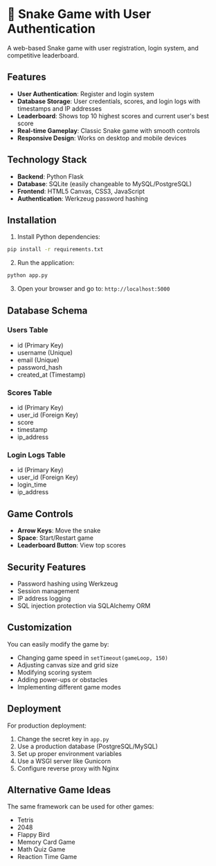 # 🐍 Snake Game with User Authentication

A web-based Snake game with user registration, login system, and competitive leaderboard.

## Features

- **User Authentication**: Register and login system
- **Database Storage**: User credentials, scores, and login logs with timestamps and IP addresses
- **Leaderboard**: Shows top 10 highest scores and current user's best score
- **Real-time Gameplay**: Classic Snake game with smooth controls
- **Responsive Design**: Works on desktop and mobile devices

## Technology Stack

- **Backend**: Python Flask
- **Database**: SQLite (easily changeable to MySQL/PostgreSQL)
- **Frontend**: HTML5 Canvas, CSS3, JavaScript
- **Authentication**: Werkzeug password hashing

## Installation

1. Install Python dependencies:
```bash
pip install -r requirements.txt
```

2. Run the application:
```bash
python app.py
```

3. Open your browser and go to: `http://localhost:5000`

## Database Schema

### Users Table
- id (Primary Key)
- username (Unique)
- email (Unique)
- password_hash
- created_at (Timestamp)

### Scores Table
- id (Primary Key)
- user_id (Foreign Key)
- score
- timestamp
- ip_address

### Login Logs Table
- id (Primary Key)
- user_id (Foreign Key)
- login_time
- ip_address

## Game Controls

- **Arrow Keys**: Move the snake
- **Space**: Start/Restart game
- **Leaderboard Button**: View top scores

## Security Features

- Password hashing using Werkzeug
- Session management
- IP address logging
- SQL injection protection via SQLAlchemy ORM

## Customization

You can easily modify the game by:
- Changing game speed in `setTimeout(gameLoop, 150)`
- Adjusting canvas size and grid size
- Modifying scoring system
- Adding power-ups or obstacles
- Implementing different game modes

## Deployment

For production deployment:
1. Change the secret key in `app.py`
2. Use a production database (PostgreSQL/MySQL)
3. Set up proper environment variables
4. Use a WSGI server like Gunicorn
5. Configure reverse proxy with Nginx

## Alternative Game Ideas

The same framework can be used for other games:
- Tetris
- 2048
- Flappy Bird
- Memory Card Game
- Math Quiz Game
- Reaction Time Game
